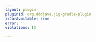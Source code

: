 ```yaml
---
layout: plugin
pluginId: org.dddjava.jig-gradle-plugin
isJarAvailable: true
error: ''
violations: []

---
```

